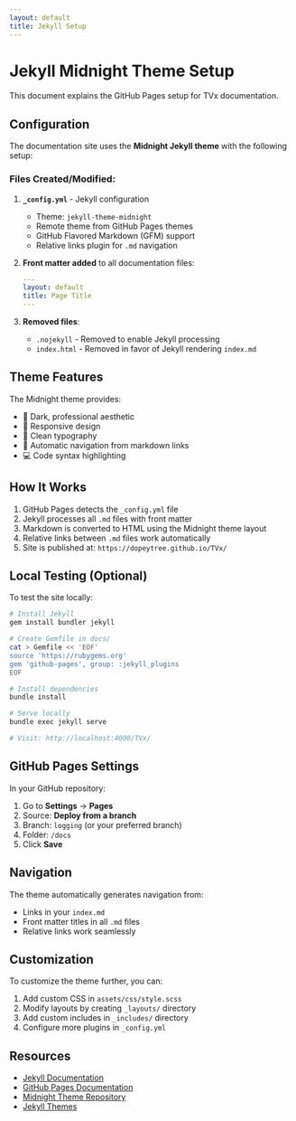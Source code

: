 ```yaml
---
layout: default
title: Jekyll Setup
---
```


# Jekyll Midnight Theme Setup

This document explains the GitHub Pages setup for TVx documentation.

## Configuration

The documentation site uses the **Midnight Jekyll theme** with the following setup:

### Files Created/Modified:

1. **`_config.yml`** - Jekyll configuration
   - Theme: `jekyll-theme-midnight`
   - Remote theme from GitHub Pages themes
   - GitHub Flavored Markdown (GFM) support
   - Relative links plugin for `.md` navigation

2. **Front matter added** to all documentation files:
   ```yaml
   ---
   layout: default
   title: Page Title
   ---
   ```

3. **Removed files**:
   - `.nojekyll` - Removed to enable Jekyll processing
   - `index.html` - Removed in favor of Jekyll rendering `index.md`

## Theme Features

The Midnight theme provides:
- 🌙 Dark, professional aesthetic
- 📱 Responsive design
- 🎨 Clean typography
- 🔗 Automatic navigation from markdown links
- 💻 Code syntax highlighting

## How It Works

1. GitHub Pages detects the `_config.yml` file
2. Jekyll processes all `.md` files with front matter
3. Markdown is converted to HTML using the Midnight theme layout
4. Relative links between `.md` files work automatically
5. Site is published at: `https://dopeytree.github.io/TVx/`

## Local Testing (Optional)

To test the site locally:

```bash
# Install Jekyll
gem install bundler jekyll

# Create Gemfile in docs/
cat > Gemfile << 'EOF'
source 'https://rubygems.org'
gem 'github-pages', group: :jekyll_plugins
EOF

# Install dependencies
bundle install

# Serve locally
bundle exec jekyll serve

# Visit: http://localhost:4000/TVx/
```

## GitHub Pages Settings

In your GitHub repository:
1. Go to **Settings** → **Pages**
2. Source: **Deploy from a branch**
3. Branch: `logging` (or your preferred branch)
4. Folder: `/docs`
5. Click **Save**

## Navigation

The theme automatically generates navigation from:
- Links in your `index.md`
- Front matter titles in all `.md` files
- Relative links work seamlessly

## Customization

To customize the theme further, you can:
1. Add custom CSS in `assets/css/style.scss`
2. Modify layouts by creating `_layouts/` directory
3. Add custom includes in `_includes/` directory
4. Configure more plugins in `_config.yml`

## Resources

- [Jekyll Documentation](https://jekyllrb.com/docs/)
- [GitHub Pages Documentation](https://docs.github.com/en/pages)
- [Midnight Theme Repository](https://github.com/pages-themes/midnight)
- [Jekyll Themes](https://pages.github.com/themes/)
